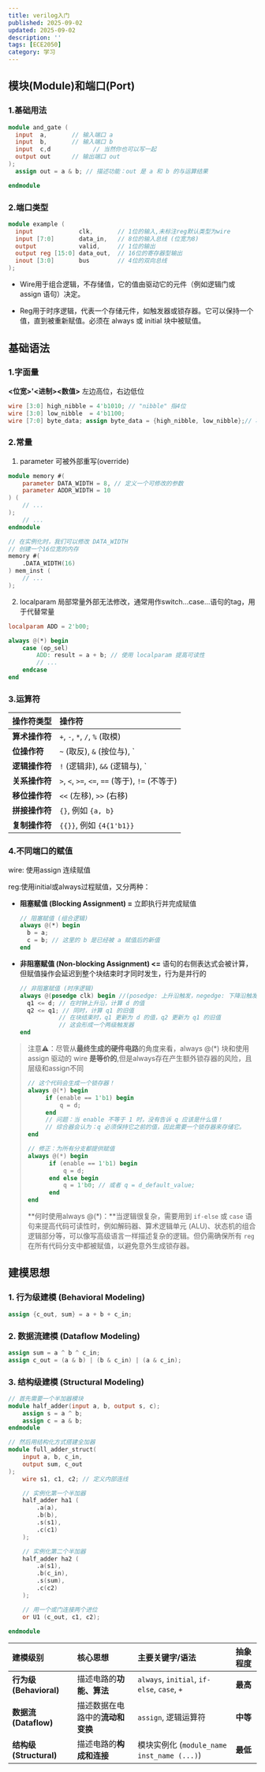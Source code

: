 ```yaml
---
title: verilog入门
published: 2025-09-02
updated: 2025-09-02
description: ''
tags: [ECE2050]
category: 学习
---
```


## 模块(Module)和端口(Port)

### 1.基础用法

```verilog
module and_gate (
  input  a,       // 输入端口 a
  input  b,       // 输入端口 b
  input  c,d			// 当然你也可以写一起
  output out      // 输出端口 out
); 
  assign out = a & b; // 描述功能：out 是 a 和 b 的与运算结果

endmodule
```

### 2.端口类型

```verilog
module example (
  input             clk,       // 1位的输入,未标注reg默认类型为wire
  input [7:0]       data_in,   // 8位的输入总线 (位宽为8)
  output            valid,     // 1位的输出
  output reg [15:0] data_out,  // 16位的寄存器型输出
  inout [3:0]       bus        // 4位的双向总线
);
```

- Wire用于组合逻辑，不存储值，它的值由驱动它的元件（例如逻辑门或 assign 语句）决定。 

- Reg用于时序逻辑，代表一个存储元件，如触发器或锁存器。它可以保持一个值，直到被重新赋值。必须在 always 或 initial 块中被赋值。

## 基础语法

### 1.字面量

**<位宽>'<进制><数值>** 左边高位，右边低位

```verilog
wire [3:0] high_nibble = 4'b1010; // "nibble" 指4位 
wire [3:0] low_nibble  = 4'b1100; 
wire [7:0] byte_data; assign byte_data = {high_nibble, low_nibble};// 将两个4位信号拼接成一个8位信号 10101100
```

### 2.常量

1. parameter 可被外部重写(override)

```verilog
module memory #(
    parameter DATA_WIDTH = 8, // 定义一个可修改的参数
    parameter ADDR_WIDTH = 10
) (
    // ...
);
    // ...
endmodule

// 在实例化时，我们可以修改 DATA_WIDTH
// 创建一个16位宽的内存
memory #(
    .DATA_WIDTH(16) 
) mem_inst (
    // ...
);
```

2. localparam 局部常量外部无法修改，通常用作switch...case...语句的tag，用于代替常量

```verilog
localparam ADD = 2'b00;

always @(*) begin
    case (op_sel)
        ADD: result = a + b; // 使用 localparam 提高可读性
        // ...
    endcase
end
```

### 3.运算符

  | 操作符类型 | 操作符 |
| :--- | :--- |
| **算术操作符** | `+`, `-`, `*`, `/`, `%` (取模) |
| **位操作符** | `~` (取反), `&` (按位与), `|` (按位或), `^` (按位异或), `~^` (按位同或) |
| **逻辑操作符** | `!` (逻辑非), `&&` (逻辑与), `||` (逻辑或) |
| **关系操作符** | `>`, `<`, `>=`, `<=`, `==` (等于), `!=` (不等于) |
| **移位操作符** | `<<` (左移), `>>` (右移) |
| **拼接操作符** | `{}`, 例如 `{a, b}` |
| **复制操作符** | `{{}}`, 例如 `{4{1'b1}}` |

### 4.不同端口的赋值

wire: 使用assign 连续赋值 

reg:使用initial或always过程赋值，又分两种：

- **阻塞赋值 (Blocking Assignment) =** 立即执行并完成赋值

  ```verilog
  // 阻塞赋值 (组合逻辑)
  always @(*) begin
    b = a;
    c = b; // 这里的 b 是已经被 a 赋值后的新值
  end
  ```

- **非阻塞赋值 (Non-blocking Assignment) <=** 语句的右侧表达式会被计算，但赋值操作会延迟到整个块结束时才同时发生，行为是并行的

  ```verilog
  // 非阻塞赋值 (时序逻辑)
  always @(posedge clk) begin //(posedge: 上升沿触发，negedge: 下降沿触发)
    q1 <= d; // 在时钟上升沿，计算 d 的值
    q2 <= q1; // 同时，计算 q1 的旧值
             // 在块结束时，q1 更新为 d 的值，q2 更新为 q1 的旧值
             // 这会形成一个两级触发器
  end
  ```

>注意⚠️：尽管从**最终生成的硬件电路**的角度来看，always @(*) 块和使用 assign 驱动的 wire **是等价的**,但是always存在产生额外锁存器的风险，且层级和assign不同
>
>```verilog
>// 这个代码会生成一个锁存器！
>always @(*) begin
>      if (enable == 1'b1) begin
>          q = d;
>      end
>      // 问题：当 enable 不等于 1 时，没有告诉 q 应该是什么值！
>      // 综合器会认为：q 必须保持它之前的值，因此需要一个锁存器来存储它。
>end
>```
>```verilog
>// 修正：为所有分支都提供赋值
>always @(*) begin
>    	if (enable == 1'b1) begin
>        	q = d;
>    	end else begin
>        	q = 1'b0; // 或者 q = d_default_value;
>    	end
>end
>```
>
>**何时使用always @(*)：**当逻辑很复杂，需要用到 `if-else` 或 `case` 语句来提高代码可读性时，例如解码器、算术逻辑单元 (ALU)、状态机的组合逻辑部分等，可以像写高级语言一样描述复杂的逻辑。但仍需确保所有 `reg` 在所有代码分支中都被赋值，以避免意外生成锁存器。 
>
>

## 建模思想

### 1. 行为级建模 (Behavioral Modeling)

```verilog
assign {c_out, sum} = a + b + c_in;    
```

### 2. 数据流建模 (Dataflow Modeling)


```verilog
assign sum = a ^ b ^ c_in;
assign c_out = (a & b) | (b & c_in) | (a & c_in);
```

### 3. 结构级建模 (Structural Modeling)

```verilog
// 首先需要一个半加器模块
module half_adder(input a, b, output s, c);
    assign s = a ^ b;
    assign c = a & b;
endmodule

// 然后用结构化方式搭建全加器
module full_adder_struct(
    input a, b, c_in,
    output sum, c_out
);
    wire s1, c1, c2; // 定义内部连线

    // 实例化第一个半加器
    half_adder ha1 (
        .a(a), 
        .b(b), 
        .s(s1), 
        .c(c1)
    );

    // 实例化第二个半加器
    half_adder ha2 (
        .a(s1), 
        .b(c_in), 
        .s(sum), 
        .c(c2)
    );

    // 用一个或门连接两个进位
    or U1 (c_out, c1, c2);

endmodule
```

| 建模级别                | 核心思想                         | 主要关键字/语法                             | 抽象程度 |
| :---------------------- | :------------------------------- | :------------------------------------------ | :------- |
| **行为级 (Behavioral)** | 描述电路的**功能、算法**         | `always`, `initial`, `if-else`, `case`, `+` | **最高** |
| **数据流 (Dataflow)**   | 描述数据在电路中的**流动和变换** | `assign`, 逻辑运算符                        | **中等** |
| **结构级 (Structural)** | 描述电路的**构成和连接**         | 模块实例化 (`module_name inst_name (...)`)  | **最低** |
